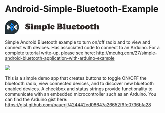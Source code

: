 # Android-Simple-Bluetooth-Example

<img src="Logotype primary.png" width="60%" height="60%" />

Simple Android Bluetooth example to turn on/off radio and to view and connect with devices. Has associated code to connect to an Arduino.
For a complete tutorial write-up, please see here: http://mcuhq.com/27/simple-android-bluetooth-application-with-arduino-example

![](http://mcuhq.com/uploads/486f6211acf839e.JPG)

This is a simple demo app that creates buttons to toggle ON/OFF the bluetooth radio, view connected devices, and to discover new bluetooth enabled devices.
A checkbox and status strings provide functionality to communicate with an embedded microcontroller such as an Arduino. You can find the Arduino gist here: https://gist.github.com/bauerjj/424442ed08647a26652f9fe0736bfa28


